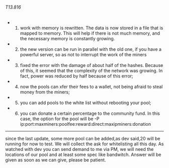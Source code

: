 ###### T13.816
- 1) work with memory is rewritten. The data is now stored in a file that is mapped to memory. This will help if there is not much memory, and the necessary memory is constantly growing.
- 2) the new version can be run in parallel with the old one, if you have a powerful server, so as not to interrupt the work of the miners
- 3) fixed the error with the damage of about half of the hashes. Because of this, it seemed that the complexity of the network was growing. In fact, power was reduced by half because of this error;
- 4) now the pools can xfer their fees to a wallet, not being afraid to steal money from the miners;
- 5) you can add pools to the white list without rebooting your pool;
- 6) you can donate a certain percentage to the community fund. In this case, the option for the pool will be -P ip:port:maxminers:poolfee:reward:direct:maxipminers:donation

***
since the last update, some more pool can be added,as dev said,20 will be running for now to test.
We will collect the ask for whitelisting all this day.
As watched with dev you can send demand to me via PM, we will need the locations of our pool and at least some spec like bandwitch.
Answer will be given as soon as we can give, please be patient.